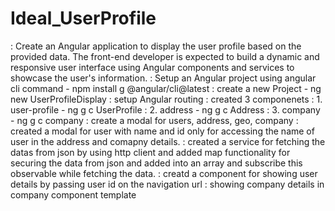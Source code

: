 # Ideal_UserProfile
: Create an Angular application to display the user profile based on the provided data. The front-end developer is expected to build a dynamic and responsive user interface using Angular components and services to showcase the user's information.
: Setup an Angular project using angular cli command - npm install g @angular/cli@latest
: create a new Project - ng new UserProfileDisplay
: setup Angular routing 
: created 3 componenets
: 1. user-profile - ng g c UserProfile
: 2. address - ng g c Address
: 3. company - ng g c company
: create a modal for users, address, geo, company
: created a modal for user with name and id only for accessing the name of user in the address and comapny details.
: created a service for fetching the datas from json by using http client and added map functionality for securing the data from json and added into an array and subscribe this observable while fetching the data.
: creatd a component for showing user details by passing user id on the navigation url
: showing company details in company component template 

